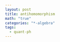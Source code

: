 ```yaml
---
layout: post
title: antihomomorphism
math: "true"
categories: "*-algebra"
tags:
  - quant-ph
---
```

